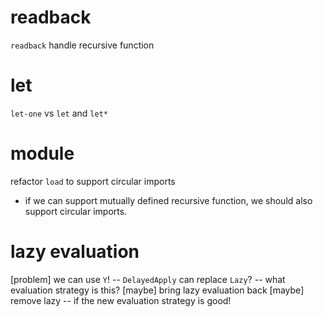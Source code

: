# readback

`readback` handle recursive function

# let

`let-one` vs `let` and `let*`

# module

refactor `load` to support circular imports

- if we can support mutually defined recursive function,
  we should also support circular imports.

# lazy evaluation

[problem] we can use `Y`! -- `DelayedApply` can replace `Lazy`? -- what evaluation strategy is this?
[maybe] bring lazy evaluation back
[maybe] remove lazy -- if the new evaluation strategy is good!
